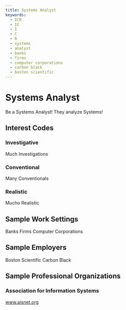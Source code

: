 ```yaml
---
title: Systems Analyst
keywords:
  - ICR
  - IC
  - I
  - C
  - R
  - systems
  - analyst
  - banks
  - firms
  - computer corporations
  - carbon black
  - boston scientific
---
```


# Systems Analyst
Be a Systems Analyst! They analyze Systems!

## Interest Codes
### Investigative
Much Investigations
### Conventional
Many Conventionals
### Realistic
Mucho Realistic

## Sample Work Settings
Banks
Firms
Computer Corporations

## Sample Employers
Boston Scientific
Carbon Black

## Sample Professional Organizations
### Association for Information Systems
www.aisnet.org
